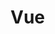 <!--
 * @Author: JDR
 * @Date: 2020-08-03 11:05:22
 * @LastEditTime: 2020-08-03 16:42:29
 * @LastEditors: Please set LastEditors
 * @Description: In User Settings Edit
 * @FilePath: \JDR_Blog\docs\zh-cn\README.md
--> 
# Vue